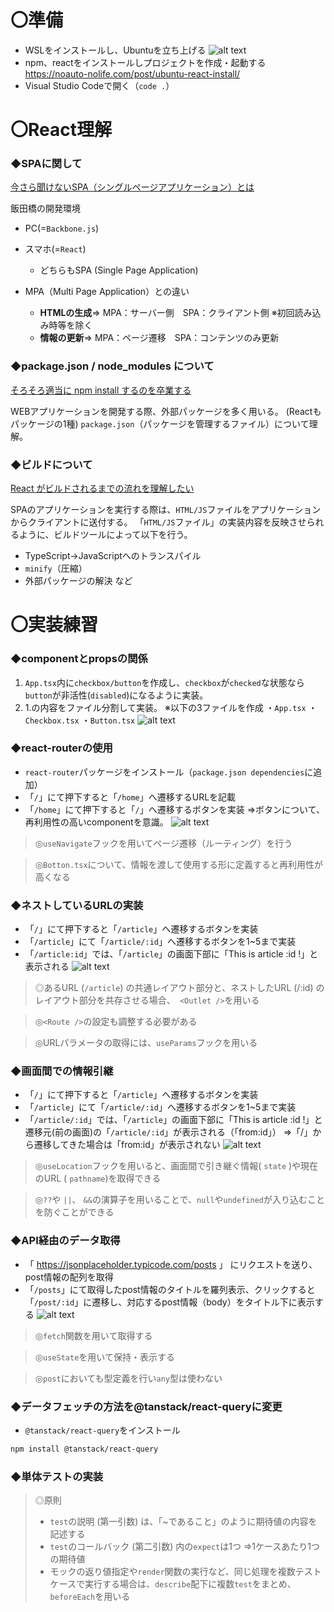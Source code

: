 # 〇準備

- WSLをインストールし、Ubuntuを立ち上げる
  ![alt text](images/image.png)
- npm、reactをインストールしプロジェクトを作成・起動する\
  https://noauto-nolife.com/post/ubuntu-react-install/
- Visual Studio Codeで開く（`code .`）

# 〇React理解

### ◆SPAに関して

[今さら聞けないSPA（シングルページアプリケーション）とは](https://qiita.com/shinkai_/items/79e539b614ac52e48ca4)

飯田橋の開発環境

- PC(=`Backbone.js`)
- スマホ(=`React`)

  - どちらもSPA (Single Page Application)

- MPA（Multi Page Application）との違い
  - **HTMLの生成**⇒ MPA：サーバー側　SPA：クライアント側 ※初回読み込み時等を除く
  - **情報の更新**⇒ MPA：ページ遷移　SPA：コンテンツのみ更新

### ◆package.json / node_modules について

[そろそろ適当に npm install するのを卒業する](https://qiita.com/sugurutakahashi12345/items/3cc49926faeaf25d3051)

WEBアプリケーションを開発する際、外部パッケージを多く用いる。 (Reactもパッケージの1種)
`package.json`（パッケージを管理するファイル）について理解。

### ◆ビルドについて

[React がビルドされるまでの流れを理解したい](https://zenn.dev/aidemy/articles/355aff43e45c34)

SPAのアプリケーションを実行する際は、`HTML/JS`ファイルをアプリケーションからクライアントに送付する。
「`HTML/JS`ファイル」の実装内容を反映させられるように、ビルドツールによって以下を行う。

- TypeScript→JavaScriptへのトランスパイル
- `minify`（圧縮）
- 外部パッケージの解決 など

# 〇実装練習

### ◆componentとpropsの関係

1. `App.tsx`内に`checkbox/button`を作成し、`checkbox`が`checked`な状態なら`button`が非活性(`disabled`)になるように実装。
2. 1.の内容をファイル分割して実装。
   ※以下の3ファイルを作成
   ・`App.tsx`
   ・`Checkbox.tsx`
   ・`Button.tsx`
   ![alt text](images/image-4.png)

### ◆react-routerの使用

- `react-router`パッケージをインストール（`package.json dependencies`に追加）
- 「`/`」にて押下すると「`/home`」へ遷移するURLを記載
- 「`/home`」にて押下すると「`/`」へ遷移するボタンを実装
  ⇒ボタンについて、再利用性の高いcomponentを意識。
  ![alt text](images/image-3.png)

> ◎`useNavigate`フックを用いてページ遷移（ルーティング）を行う

> ◎`Botton.tsx`について、情報を渡して使用する形に定義すると再利用性が高くなる

### ◆ネストしているURLの実装

- 「`/`」にて押下すると「`/article`」へ遷移するボタンを実装
- 「`/article`」にて「`/article/:id`」へ遷移するボタンを1~5まで実装
- 「`/article:id`」では、「`/article`」の画面下部に「This is article :id !」と表示される
  ![alt text](images/image-2.png)

> ◎あるURL (`/article`) の共通レイアウト部分と、ネストしたURL (/:id) のレイアウト部分を共存させる場合、` <Outlet />`を用いる

> ◎`<Route />`の設定も調整する必要がある

> ◎URLパラメータの取得には、`useParams`フックを用いる

### ◆画面間での情報引継

- 「`/`」にて押下すると「`/article`」へ遷移するボタンを実装
- 「`/article`」にて「`/article/:id`」へ遷移するボタンを1~5まで実装
- 「`/article/:id`」では、「`/article`」の画面下部に「This is article :id !」と遷移元(前の画面)の「`/article/:id`」が表示される（「from:id」）
  ⇒「/」から遷移してきた場合は「from:id」が表示されない
  ![alt text](images/image-5.png)

> ◎`useLocation`フックを用いると、画面間で引き継ぐ情報( `state` )や現在のURL ( `pathname`)を取得できる

> ◎`??`や `||`、 `&&`の演算子を用いることで、`null`や`undefined`が入り込むことを防ぐことができる

### ◆API経由のデータ取得

- 「 https://jsonplaceholder.typicode.com/posts 」 にリクエストを送り、post情報の配列を取得
- 「`/posts`」にて取得したpost情報のタイトルを羅列表示、クリックすると「`/post/:id`」に遷移し、対応するpost情報（body）をタイトル下に表示する
  ![alt text](images/image-6.png)

> ◎`fetch`関数を用いて取得する

> ◎`useState`を用いて保持・表示する

> ◎`post`においても型定義を行い`any`型は使わない

### ◆データフェッチの方法を@tanstack/react-queryに変更

- `@tanstack/react-query`をインストール

```bash
npm install @tanstack/react-query
```

### ◆単体テストの実装

> ◎原則
>
> - `test`の説明 (第一引数) は、「~であること」のように期待値の内容を記述する
> - `test`のコールバック (第二引数) 内の`expect`は1つ ⇒1ケースあたり1つの期待値
> - モックの返り値指定や`render`関数の実行など、同じ処理を複数テストケースで実行する場合は、`describe`配下に複数`test`をまとめ、`beforeEach`を用いる
